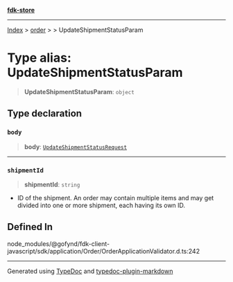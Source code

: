 [**fdk-store**](../../../README.md)
***

[Index](../../../API.md) > [order](../../README.md) > [<internal>](../README.md) > UpdateShipmentStatusParam

# Type alias: UpdateShipmentStatusParam

> **UpdateShipmentStatusParam**: `object`

## Type declaration

### `body`

> **body**: [`UpdateShipmentStatusRequest`](type-alias.UpdateShipmentStatusRequest.md)

***

### `shipmentId`

> **shipmentId**: `string`

- ID of the shipment. An order may contain
multiple items and may get divided into one or more shipment, each having
its own ID.

## Defined In

node\_modules/@gofynd/fdk-client-javascript/sdk/application/Order/OrderApplicationValidator.d.ts:242

***
Generated using [TypeDoc](https://typedoc.org/) and [typedoc-plugin-markdown](https://www.npmjs.com/package/typedoc-plugin-markdown)
